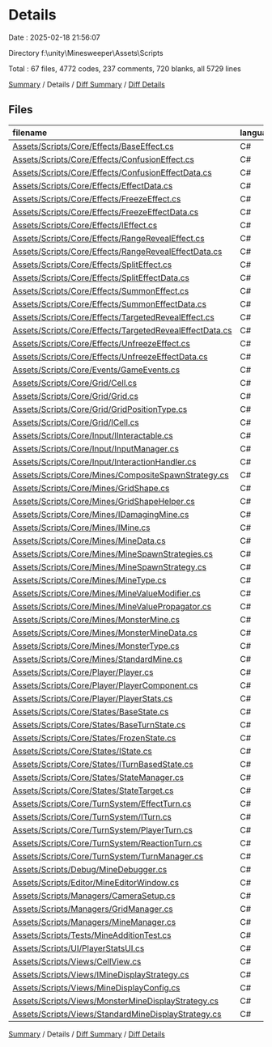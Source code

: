 # Details

Date : 2025-02-18 21:56:07

Directory f:\\unity\\Minesweeper\\Assets\\Scripts

Total : 67 files,  4772 codes, 237 comments, 720 blanks, all 5729 lines

[Summary](results.md) / Details / [Diff Summary](diff.md) / [Diff Details](diff-details.md)

## Files
| filename | language | code | comment | blank | total |
| :--- | :--- | ---: | ---: | ---: | ---: |
| [Assets/Scripts/Core/Effects/BaseEffect.cs](/Assets/Scripts/Core/Effects/BaseEffect.cs) | C# | 84 | 3 | 12 | 99 |
| [Assets/Scripts/Core/Effects/ConfusionEffect.cs](/Assets/Scripts/Core/Effects/ConfusionEffect.cs) | C# | 67 | 3 | 9 | 79 |
| [Assets/Scripts/Core/Effects/ConfusionEffectData.cs](/Assets/Scripts/Core/Effects/ConfusionEffectData.cs) | C# | 15 | 0 | 2 | 17 |
| [Assets/Scripts/Core/Effects/EffectData.cs](/Assets/Scripts/Core/Effects/EffectData.cs) | C# | 60 | 0 | 10 | 70 |
| [Assets/Scripts/Core/Effects/FreezeEffect.cs](/Assets/Scripts/Core/Effects/FreezeEffect.cs) | C# | 87 | 3 | 10 | 100 |
| [Assets/Scripts/Core/Effects/FreezeEffectData.cs](/Assets/Scripts/Core/Effects/FreezeEffectData.cs) | C# | 15 | 0 | 2 | 17 |
| [Assets/Scripts/Core/Effects/IEffect.cs](/Assets/Scripts/Core/Effects/IEffect.cs) | C# | 33 | 7 | 6 | 46 |
| [Assets/Scripts/Core/Effects/RangeRevealEffect.cs](/Assets/Scripts/Core/Effects/RangeRevealEffect.cs) | C# | 95 | 3 | 12 | 110 |
| [Assets/Scripts/Core/Effects/RangeRevealEffectData.cs](/Assets/Scripts/Core/Effects/RangeRevealEffectData.cs) | C# | 32 | 0 | 5 | 37 |
| [Assets/Scripts/Core/Effects/SplitEffect.cs](/Assets/Scripts/Core/Effects/SplitEffect.cs) | C# | 111 | 18 | 25 | 154 |
| [Assets/Scripts/Core/Effects/SplitEffectData.cs](/Assets/Scripts/Core/Effects/SplitEffectData.cs) | C# | 25 | 6 | 5 | 36 |
| [Assets/Scripts/Core/Effects/SummonEffect.cs](/Assets/Scripts/Core/Effects/SummonEffect.cs) | C# | 128 | 7 | 19 | 154 |
| [Assets/Scripts/Core/Effects/SummonEffectData.cs](/Assets/Scripts/Core/Effects/SummonEffectData.cs) | C# | 74 | 0 | 13 | 87 |
| [Assets/Scripts/Core/Effects/TargetedRevealEffect.cs](/Assets/Scripts/Core/Effects/TargetedRevealEffect.cs) | C# | 60 | 5 | 8 | 73 |
| [Assets/Scripts/Core/Effects/TargetedRevealEffectData.cs](/Assets/Scripts/Core/Effects/TargetedRevealEffectData.cs) | C# | 24 | 0 | 3 | 27 |
| [Assets/Scripts/Core/Effects/UnfreezeEffect.cs](/Assets/Scripts/Core/Effects/UnfreezeEffect.cs) | C# | 88 | 5 | 13 | 106 |
| [Assets/Scripts/Core/Effects/UnfreezeEffectData.cs](/Assets/Scripts/Core/Effects/UnfreezeEffectData.cs) | C# | 15 | 0 | 2 | 17 |
| [Assets/Scripts/Core/Events/GameEvents.cs](/Assets/Scripts/Core/Events/GameEvents.cs) | C# | 46 | 0 | 9 | 55 |
| [Assets/Scripts/Core/Grid/Cell.cs](/Assets/Scripts/Core/Grid/Cell.cs) | C# | 25 | 0 | 5 | 30 |
| [Assets/Scripts/Core/Grid/Grid.cs](/Assets/Scripts/Core/Grid/Grid.cs) | C# | 48 | 0 | 8 | 56 |
| [Assets/Scripts/Core/Grid/GridPositionType.cs](/Assets/Scripts/Core/Grid/GridPositionType.cs) | C# | 15 | 0 | 1 | 16 |
| [Assets/Scripts/Core/Grid/ICell.cs](/Assets/Scripts/Core/Grid/ICell.cs) | C# | 8 | 0 | 0 | 8 |
| [Assets/Scripts/Core/Input/IInteractable.cs](/Assets/Scripts/Core/Input/IInteractable.cs) | C# | 10 | 0 | 1 | 11 |
| [Assets/Scripts/Core/Input/InputManager.cs](/Assets/Scripts/Core/Input/InputManager.cs) | C# | 93 | 0 | 11 | 104 |
| [Assets/Scripts/Core/Input/InteractionHandler.cs](/Assets/Scripts/Core/Input/InteractionHandler.cs) | C# | 60 | 0 | 7 | 67 |
| [Assets/Scripts/Core/Mines/CompositeSpawnStrategy.cs](/Assets/Scripts/Core/Mines/CompositeSpawnStrategy.cs) | C# | 43 | 5 | 8 | 56 |
| [Assets/Scripts/Core/Mines/GridShape.cs](/Assets/Scripts/Core/Mines/GridShape.cs) | C# | 14 | 0 | 0 | 14 |
| [Assets/Scripts/Core/Mines/GridShapeHelper.cs](/Assets/Scripts/Core/Mines/GridShapeHelper.cs) | C# | 131 | 7 | 19 | 157 |
| [Assets/Scripts/Core/Mines/IDamagingMine.cs](/Assets/Scripts/Core/Mines/IDamagingMine.cs) | C# | 5 | 0 | 1 | 6 |
| [Assets/Scripts/Core/Mines/IMine.cs](/Assets/Scripts/Core/Mines/IMine.cs) | C# | 8 | 0 | 1 | 9 |
| [Assets/Scripts/Core/Mines/MineData.cs](/Assets/Scripts/Core/Mines/MineData.cs) | C# | 205 | 2 | 31 | 238 |
| [Assets/Scripts/Core/Mines/MineSpawnStrategies.cs](/Assets/Scripts/Core/Mines/MineSpawnStrategies.cs) | C# | 89 | 11 | 17 | 117 |
| [Assets/Scripts/Core/Mines/MineSpawnStrategy.cs](/Assets/Scripts/Core/Mines/MineSpawnStrategy.cs) | C# | 19 | 1 | 2 | 22 |
| [Assets/Scripts/Core/Mines/MineType.cs](/Assets/Scripts/Core/Mines/MineType.cs) | C# | 11 | 0 | 0 | 11 |
| [Assets/Scripts/Core/Mines/MineValueModifier.cs](/Assets/Scripts/Core/Mines/MineValueModifier.cs) | C# | 68 | 2 | 12 | 82 |
| [Assets/Scripts/Core/Mines/MineValuePropagator.cs](/Assets/Scripts/Core/Mines/MineValuePropagator.cs) | C# | 68 | 4 | 7 | 79 |
| [Assets/Scripts/Core/Mines/MonsterMine.cs](/Assets/Scripts/Core/Mines/MonsterMine.cs) | C# | 182 | 16 | 27 | 225 |
| [Assets/Scripts/Core/Mines/MonsterMineData.cs](/Assets/Scripts/Core/Mines/MonsterMineData.cs) | C# | 61 | 12 | 12 | 85 |
| [Assets/Scripts/Core/Mines/MonsterType.cs](/Assets/Scripts/Core/Mines/MonsterType.cs) | C# | 25 | 0 | 0 | 25 |
| [Assets/Scripts/Core/Mines/StandardMine.cs](/Assets/Scripts/Core/Mines/StandardMine.cs) | C# | 97 | 4 | 11 | 112 |
| [Assets/Scripts/Core/Player/Player.cs](/Assets/Scripts/Core/Player/Player.cs) | C# | 37 | 1 | 10 | 48 |
| [Assets/Scripts/Core/Player/PlayerComponent.cs](/Assets/Scripts/Core/Player/PlayerComponent.cs) | C# | 45 | 3 | 10 | 58 |
| [Assets/Scripts/Core/Player/PlayerStats.cs](/Assets/Scripts/Core/Player/PlayerStats.cs) | C# | 61 | 0 | 14 | 75 |
| [Assets/Scripts/Core/States/BaseState.cs](/Assets/Scripts/Core/States/BaseState.cs) | C# | 44 | 1 | 6 | 51 |
| [Assets/Scripts/Core/States/BaseTurnState.cs](/Assets/Scripts/Core/States/BaseTurnState.cs) | C# | 30 | 1 | 5 | 36 |
| [Assets/Scripts/Core/States/FrozenState.cs](/Assets/Scripts/Core/States/FrozenState.cs) | C# | 125 | 0 | 10 | 135 |
| [Assets/Scripts/Core/States/IState.cs](/Assets/Scripts/Core/States/IState.cs) | C# | 15 | 0 | 1 | 16 |
| [Assets/Scripts/Core/States/ITurnBasedState.cs](/Assets/Scripts/Core/States/ITurnBasedState.cs) | C# | 9 | 0 | 1 | 10 |
| [Assets/Scripts/Core/States/StateManager.cs](/Assets/Scripts/Core/States/StateManager.cs) | C# | 136 | 0 | 20 | 156 |
| [Assets/Scripts/Core/States/StateTarget.cs](/Assets/Scripts/Core/States/StateTarget.cs) | C# | 10 | 0 | 0 | 10 |
| [Assets/Scripts/Core/TurnSystem/EffectTurn.cs](/Assets/Scripts/Core/TurnSystem/EffectTurn.cs) | C# | 39 | 2 | 6 | 47 |
| [Assets/Scripts/Core/TurnSystem/ITurn.cs](/Assets/Scripts/Core/TurnSystem/ITurn.cs) | C# | 11 | 0 | 1 | 12 |
| [Assets/Scripts/Core/TurnSystem/PlayerTurn.cs](/Assets/Scripts/Core/TurnSystem/PlayerTurn.cs) | C# | 56 | 4 | 8 | 68 |
| [Assets/Scripts/Core/TurnSystem/ReactionTurn.cs](/Assets/Scripts/Core/TurnSystem/ReactionTurn.cs) | C# | 39 | 2 | 6 | 47 |
| [Assets/Scripts/Core/TurnSystem/TurnManager.cs](/Assets/Scripts/Core/TurnSystem/TurnManager.cs) | C# | 147 | 4 | 23 | 174 |
| [Assets/Scripts/Debug/MineDebugger.cs](/Assets/Scripts/Debug/MineDebugger.cs) | C# | 213 | 8 | 24 | 245 |
| [Assets/Scripts/Editor/MineEditorWindow.cs](/Assets/Scripts/Editor/MineEditorWindow.cs) | C# | 172 | 22 | 36 | 230 |
| [Assets/Scripts/Managers/CameraSetup.cs](/Assets/Scripts/Managers/CameraSetup.cs) | C# | 33 | 5 | 7 | 45 |
| [Assets/Scripts/Managers/GridManager.cs](/Assets/Scripts/Managers/GridManager.cs) | C# | 112 | 0 | 20 | 132 |
| [Assets/Scripts/Managers/MineManager.cs](/Assets/Scripts/Managers/MineManager.cs) | C# | 260 | 17 | 40 | 317 |
| [Assets/Scripts/Tests/MineAdditionTest.cs](/Assets/Scripts/Tests/MineAdditionTest.cs) | C# | 56 | 4 | 7 | 67 |
| [Assets/Scripts/UI/PlayerStatsUI.cs](/Assets/Scripts/UI/PlayerStatsUI.cs) | C# | 84 | 7 | 21 | 112 |
| [Assets/Scripts/Views/CellView.cs](/Assets/Scripts/Views/CellView.cs) | C# | 334 | 14 | 44 | 392 |
| [Assets/Scripts/Views/IMineDisplayStrategy.cs](/Assets/Scripts/Views/IMineDisplayStrategy.cs) | C# | 8 | 0 | 1 | 9 |
| [Assets/Scripts/Views/MineDisplayConfig.cs](/Assets/Scripts/Views/MineDisplayConfig.cs) | C# | 170 | 6 | 24 | 200 |
| [Assets/Scripts/Views/MonsterMineDisplayStrategy.cs](/Assets/Scripts/Views/MonsterMineDisplayStrategy.cs) | C# | 144 | 10 | 23 | 177 |
| [Assets/Scripts/Views/StandardMineDisplayStrategy.cs](/Assets/Scripts/Views/StandardMineDisplayStrategy.cs) | C# | 38 | 2 | 6 | 46 |

[Summary](results.md) / Details / [Diff Summary](diff.md) / [Diff Details](diff-details.md)